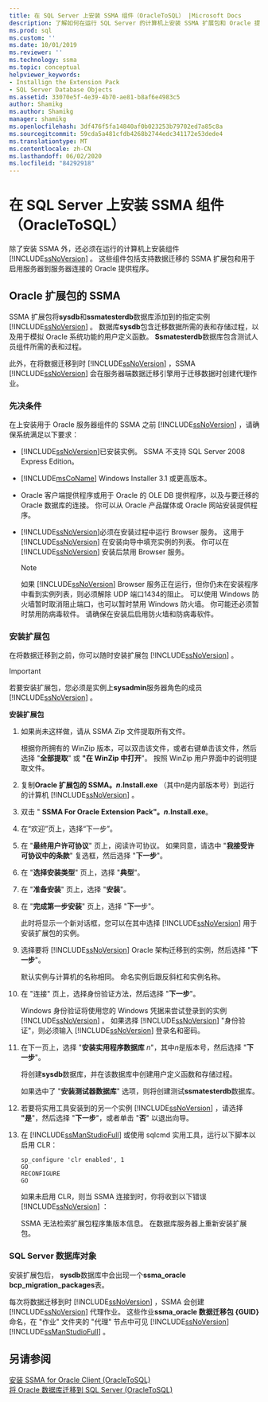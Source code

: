 ```yaml
---
title: 在 SQL Server 上安装 SSMA 组件（OracleToSQL） |Microsoft Docs
description: 了解如何在运行 SQL Server 的计算机上安装 SSMA 扩展包和 Oracle 提供程序以支持 Oracle 数据库转换。
ms.prod: sql
ms.custom: ''
ms.date: 10/01/2019
ms.reviewer: ''
ms.technology: ssma
ms.topic: conceptual
helpviewer_keywords:
- Installign the Extension Pack
- SQL Server Database Objects
ms.assetid: 33070e5f-4e39-4b70-ae81-b8af6e4983c5
author: Shamikg
ms.author: Shamikg
manager: shamikg
ms.openlocfilehash: 3df476f5fa14840af0b023253b79702ed7a85c8a
ms.sourcegitcommit: 59cda5a481cfdb4268b2744edc341172e53dede4
ms.translationtype: MT
ms.contentlocale: zh-CN
ms.lasthandoff: 06/02/2020
ms.locfileid: "84292918"
---
```

# <a name="installing-ssma-components-on-sql-server-oracletosql"></a>在 SQL Server 上安装 SSMA 组件（OracleToSQL）

除了安装 SSMA 外，还必须在运行的计算机上安装组件 [!INCLUDE[ssNoVersion](../../includes/ssnoversion-md.md)] 。 这些组件包括支持数据迁移的 SSMA 扩展包和用于启用服务器到服务器连接的 Oracle 提供程序。  
  
## <a name="ssma-for-oracle-extension-pack"></a>Oracle 扩展包的 SSMA

SSMA 扩展包将**sysdb**和**ssmatesterdb**数据库添加到的指定实例 [!INCLUDE[ssNoVersion](../../includes/ssnoversion-md.md)] 。 数据库**sysdb**包含迁移数据所需的表和存储过程，以及用于模拟 Oracle 系统功能的用户定义函数。 **Ssmatesterdb**数据库包含测试人员组件所需的表和过程。  
  
此外，在将数据迁移到时 [!INCLUDE[ssNoVersion](../../includes/ssnoversion-md.md)] ，SSMA [!INCLUDE[ssNoVersion](../../includes/ssnoversion-md.md)] 会在服务器端数据迁移引擎用于迁移数据时创建代理作业。  
  
### <a name="prerequisites"></a>先决条件

在上安装用于 Oracle 服务器组件的 SSMA 之前 [!INCLUDE[ssNoVersion](../../includes/ssnoversion-md.md)] ，请确保系统满足以下要求：  
  
- [!INCLUDE[ssNoVersion](../../includes/ssnoversion-md.md)]已安装实例。 SSMA 不支持 SQL Server 2008 Express Edition。
  
- [!INCLUDE[msCoName](../../includes/msconame_md.md)] Windows Installer 3.1 或更高版本。  
  
- Oracle 客户端提供程序或用于 Oracle 的 OLE DB 提供程序，以及与要迁移的 Oracle 数据库的连接。 你可以从 Oracle 产品媒体或 Oracle 网站安装提供程序。  
  
- [!INCLUDE[ssNoVersion](../../includes/ssnoversion-md.md)]必须在安装过程中运行 Browser 服务。 这用于 [!INCLUDE[ssNoVersion](../../includes/ssnoversion-md.md)] 在安装向导中填充实例的列表。 你可以在 [!INCLUDE[ssNoVersion](../../includes/ssnoversion-md.md)] 安装后禁用 Browser 服务。  
  
    > [!NOTE]  
    > 如果 [!INCLUDE[ssNoVersion](../../includes/ssnoversion-md.md)] Browser 服务正在运行，但你仍未在安装程序中看到实例列表，则必须解除 UDP 端口1434的阻止。 可以使用 Windows 防火墙暂时取消阻止端口，也可以暂时禁用 Windows 防火墙。 你可能还必须暂时禁用防病毒软件。 请确保在安装后启用防火墙和防病毒软件。  
  
### <a name="installing-the-extension-pack"></a>安装扩展包

在将数据迁移到之前，你可以随时安装扩展包 [!INCLUDE[ssNoVersion](../../includes/ssnoversion-md.md)] 。  
  
> [!IMPORTANT]  
> 若要安装扩展包，您必须是实例上**sysadmin**服务器角色的成员 [!INCLUDE[ssNoVersion](../../includes/ssnoversion-md.md)] 。  
  
**安装扩展包**
  
1. 如果尚未这样做，请从 SSMA Zip 文件提取所有文件。  
  
    根据你所拥有的 WinZip 版本，可以双击该文件，或者右键单击该文件，然后选择 "**全部提取**" 或 **"在 WinZip 中打开**"。 按照 WinZip 用户界面中的说明提取文件。  
  
2. 复制**Oracle 扩展包的 SSMA。*n*.Install.exe** （其中*n*是内部版本号）到运行的计算机 [!INCLUDE[ssNoVersion](../../includes/ssnoversion-md.md)] 。  
  
3. 双击 " **SSMA For Oracle Extension Pack"。*n*.Install.exe**。  
  
4. 在“欢迎”页上，选择“下一步”。   
  
5. 在 "**最终用户许可协议**" 页上，阅读许可协议。 如果同意，请选中 "**我接受许可协议中的条款**" 复选框，然后选择 "**下一步**"。  
  
6. 在 "**选择安装类型**" 页上，选择 "**典型**"。  
  
7. 在 "**准备安装**" 页上，选择 "**安装**"。  
  
8. 在 "**完成第一步安装**" 页上，选择 "**下一**步"。  
  
    此时将显示一个新对话框，您可以在其中选择 [!INCLUDE[ssNoVersion](../../includes/ssnoversion-md.md)] 用于安装扩展包的实例。  
  
9. 选择要将 [!INCLUDE[ssNoVersion](../../includes/ssnoversion-md.md)] Oracle 架构迁移到的实例，然后选择 "**下一步**"。  
  
    默认实例与计算机的名称相同。 命名实例后跟反斜杠和实例名称。  
  
10. 在 "连接" 页上，选择身份验证方法，然后选择 "**下一步**"。  
  
    Windows 身份验证将使用您的 Windows 凭据来尝试登录到的实例 [!INCLUDE[ssNoVersion](../../includes/ssnoversion-md.md)] 。 如果选择 [!INCLUDE[ssNoVersion](../../includes/ssnoversion-md.md)] "身份验证"，则必须输入 [!INCLUDE[ssNoVersion](../../includes/ssnoversion-md.md)] 登录名和密码。  
  
11. 在下一页上，选择 "**安装实用程序数据库** *n*"，其中*n*是版本号，然后选择 "**下一步**"。  
  
    将创建**sysdb**数据库，并在该数据库中创建用户定义函数和存储过程。  
  
    如果选中了 "**安装测试器数据库**" 选项，则将创建测试**ssmatesterdb**数据库。  
  
12. 若要将实用工具安装到的另一个实例 [!INCLUDE[ssNoVersion](../../includes/ssnoversion-md.md)] ，请选择 **"是**"，然后选择 "**下一步**"，或者单击 "**否**" 以退出向导。  
  
13. 在 [!INCLUDE[ssManStudioFull](../../includes/ssmanstudiofull-md.md)] 或使用 sqlcmd 实用工具，运行以下脚本以启用 CLR：  
  
    ```
    sp_configure 'clr enabled', 1  
    GO  
    RECONFIGURE  
    GO  
    ```

    如果未启用 CLR，则当 SSMA 连接到时，你将收到以下错误 [!INCLUDE[ssNoVersion](../../includes/ssnoversion-md.md)] ：  
  
    SSMA 无法检索扩展包程序集版本信息。 在数据库服务器上重新安装扩展包。  
  
### <a name="sql-server-database-objects"></a>SQL Server 数据库对象  

安装扩展包后， **sysdb**数据库中会出现一个**ssma_oracle bcp_migration_packages**表。

每次将数据迁移到时 [!INCLUDE[ssNoVersion](../../includes/ssnoversion-md.md)] ，SSMA 会创建 [!INCLUDE[ssNoVersion](../../includes/ssnoversion-md.md)] 代理作业。 这些作业**ssma_oracle 数据迁移包 {GUID}** 命名，在 "作业" 文件夹的 "代理" 节点中可见 [!INCLUDE[ssNoVersion](../../includes/ssnoversion-md.md)] [!INCLUDE[ssManStudioFull](../../includes/ssmanstudiofull-md.md)] 。  
  
## <a name="see-also"></a>另请参阅

[安装 SSMA for Oracle Client &#40;OracleToSQL&#41;](../../ssma/oracle/installing-ssma-for-oracle-client-oracletosql.md)  
[将 Oracle 数据库迁移到 SQL Server &#40;OracleToSQL&#41;](../../ssma/oracle/migrating-oracle-databases-to-sql-server-oracletosql.md)  
